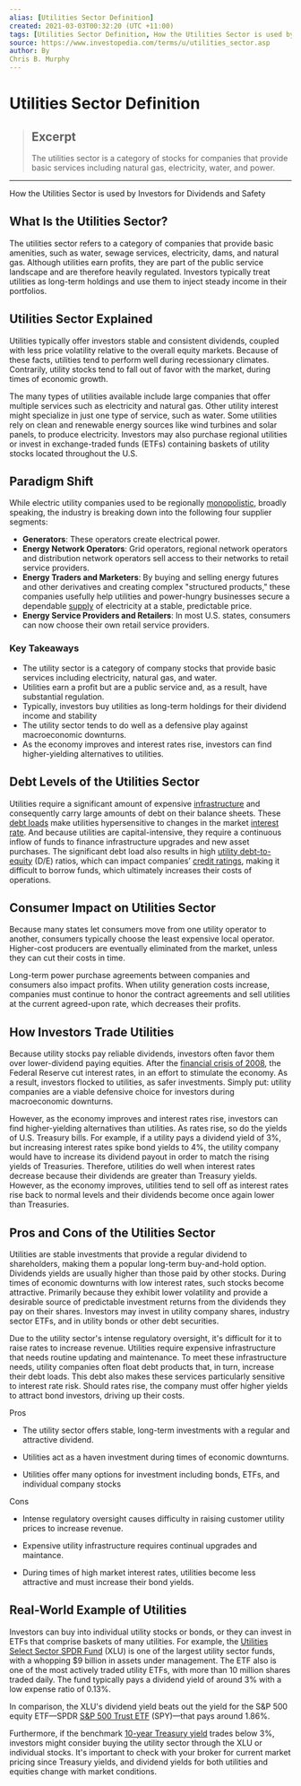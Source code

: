 ```yaml
---
alias: [Utilities Sector Definition]
created: 2021-03-03T00:32:20 (UTC +11:00)
tags: [Utilities Sector Definition, How the Utilities Sector is used by Investors for Dividends and Safety]
source: https://www.investopedia.com/terms/u/utilities_sector.asp
author: By
Chris B. Murphy
---
```


# Utilities Sector Definition

> ## Excerpt
> The utilities sector is a category of stocks for companies that provide basic services including natural gas, electricity, water, and power.

---

How the Utilities Sector is used by Investors for Dividends and Safety
## What Is the Utilities Sector?

The utilities sector refers to a category of companies that provide basic amenities, such as water, sewage services, electricity, dams, and natural gas. Although utilities earn profits, they are part of the public service landscape and are therefore heavily regulated. Investors typically treat utilities as long-term holdings and use them to inject steady income in their portfolios.

## Utilities Sector Explained

Utilities typically offer investors stable and consistent dividends, coupled with less price volatility relative to the overall equity markets. Because of these facts, utilities tend to perform well during recessionary climates. Contrarily, utility stocks tend to fall out of favor with the market, during times of economic growth.

The many types of utilities available include large companies that offer multiple services such as electricity and natural gas. Other utility interest might specialize in just one type of service, such as water. Some utilities rely on clean and renewable energy sources like wind turbines and solar panels, to produce electricity. Investors may also purchase regional utilities or invest in exchange-traded funds (ETFs) containing baskets of utility stocks located throughout the U.S.

## Paradigm Shift

While electric utility companies used to be regionally [monopolistic](https://www.investopedia.com/ask/answers/041415/what-are-common-examples-monopolistic-markets.asp), broadly speaking, the industry is breaking down into the following four supplier segments:

-   **Generators**: These operators create electrical power. 
-   **Energy Network Operators**: Grid operators, regional network operators and distribution network operators sell access to their networks to retail service providers.
-   **Energy Traders and Marketers**: By buying and selling energy futures and other derivatives and creating complex "structured products," these companies usefully help utilities and power-hungry businesses secure a dependable [supply](https://www.investopedia.com/ask/answers/040915/how-does-law-supply-and-demand-affect-oil-industry.asp) of electricity at a stable, predictable price. 
-   **Energy Service Providers and Retailers**: In most U.S. states, consumers can now choose their own retail service providers.

### Key Takeaways

-   The utility sector is a category of company stocks that provide basic services including electricity, natural gas, and water.
-   Utilities earn a profit but are a public service and, as a result, have substantial regulation.
-   Typically, investors buy utilities as long-term holdings for their dividend income and stability
-   The utility sector tends to do well as a defensive play against macroeconomic downturns.
-   As the economy improves and interest rates rise, investors can find higher-yielding alternatives to utilities.

## Debt Levels of the Utilities Sector

Utilities require a significant amount of expensive [infrastructure](https://www.investopedia.com/terms/i/infrastructure.asp) and consequently carry large amounts of debt on their balance sheets. These [debt loads](https://www.investopedia.com/terms/d/debt-load.asp) make utilities hypersensitive to changes in the market [interest rate](https://www.investopedia.com/terms/i/interestrate.asp). And because utilities are capital-intensive, they require a continuous inflow of funds to finance infrastructure upgrades and new asset purchases. The significant debt load also results in high [utility debt-to-equity](https://www.investopedia.com/ask/answers/070715/what-debtequity-ratio-typical-companies-utilities-sector.asp) (D/E) ratios, which can impact companies’ [credit ratings](https://www.investopedia.com/terms/c/creditrating.asp), making it difficult to borrow funds, which ultimately increases their costs of operations.

## Consumer Impact on Utilities Sector

Because many states let consumers move from one utility operator to another, consumers typically choose the least expensive local operator. Higher-cost producers are eventually eliminated from the market, unless they can cut their costs in time.

Long-term power purchase agreements between companies and consumers also impact profits. When utility generation costs increase, companies must continue to honor the contract agreements and sell utilities at the current agreed-upon rate, which decreases their profits.

## How Investors Trade Utilities

Because utility stocks pay reliable dividends, investors often favor them over lower-dividend paying equities. After the [financial crisis of 2008](https://www.investopedia.com/articles/economics/09/financial-crisis-review.asp), the Federal Reserve cut interest rates, in an effort to stimulate the economy. As a result, investors flocked to utilities, as safer investments. Simply put: utility companies are a viable defensive choice for investors during macroeconomic downturns.

However, as the economy improves and interest rates rise, investors can find higher-yielding alternatives than utilities. As rates rise, so do the yields of U.S. Treasury bills. For example, if a utility pays a dividend yield of 3%, but increasing interest rates spike bond yields to 4%, the utility company would have to increase its dividend payout in order to match the rising yields of Treasuries. Therefore, utilities do well when interest rates decrease because their dividends are greater than Treasury yields. However, as the economy improves, utilities tend to sell off as interest rates rise back to normal levels and their dividends become once again lower than Treasuries.

## Pros and Cons of the Utilities Sector

Utilities are stable investments that provide a regular dividend to shareholders, making them a popular long-term buy-and-hold option. Dividends yields are usually higher than those paid by other stocks. During times of economic downturns with low interest rates, such stocks become attractive. Primarily because they exhibit lower volatility and provide a desirable source of predictable investment returns from the dividends they pay on their shares. Investors may invest in utility company shares, industry sector ETFs, and in utility bonds or other debt securities.

Due to the utility sector's intense regulatory oversight, it's difficult for it to raise rates to increase revenue. Utilities require expensive infrastructure that needs routine updating and maintenance. To meet these infrastructure needs, utility companies often float debt products that, in turn, increase their debt loads. This debt also makes these services particularly sensitive to interest rate risk. Should rates rise, the company must offer higher yields to attract bond investors, driving up their costs. 

Pros

-   The utility sector offers stable, long-term investments with a regular and attractive dividend.
    
-   Utilities act as a haven investment during times of economic downturns.
    
-   Utilities offer many options for investment including bonds, ETFs, and individual company stocks
    

Cons

-   Intense regulatory oversight causes difficulty in raising customer utility prices to increase revenue.
    
-   Expensive utility infrastructure requires continual upgrades and maintance.
    
-   During times of high market interest rates, utilities become less attractive and must increase their bond yields.
    

## Real-World Example of Utilities

Investors can buy into individual utility stocks or bonds, or they can invest in ETFs that comprise baskets of many utilities. For example, the [Utilities Select Sector SPDR Fund](https://www.investopedia.com/markets/quote?tvwidgetsymbol=xlu) (XLU) is one of the largest utility sector funds, with a whopping $9 billion in assets under management. The ETF also is one of the most actively traded utility ETFs, with more than 10 million shares traded daily. The fund typically pays a dividend yield of around 3% with a low expense ratio of 0.13%.

In comparison, the XLU's dividend yield beats out the yield for the S&P 500 equity ETF—SPDR [S&P 500 Trust ETF](https://www.investopedia.com/markets/quote?tvwidgetsymbol=spy) (SPY)—that pays around 1.86%.

Furthermore, if the benchmark [10-year Treasury yield](https://www.cnbc.com/quotes/?symbol=US10Y) trades below 3%, investors might consider buying the utility sector through the XLU or individual stocks. It's important to check with your broker for current market pricing since Treasury yields, and dividend yields for both utilities and equities change with market conditions.
